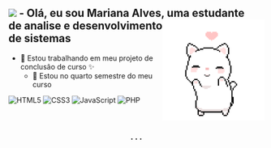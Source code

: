 <!-- Introducao -->
<div>
  <h2> 
    <img src="https://github.com/TheDudeThatCode/TheDudeThatCode/blob/master/Assets/Earth.gif" width="24px">
        - Olá, eu sou Mariana Alves, uma estudante 
        <img align="right" alt="cat" src="dancing_cat.gif" height = 200/> <br> 
        de analise e desenvolvimento de sistemas 
  </h2>
<div>

<!-- Descricao -->
- 🔭 Estou trabalhando em meu projeto de <br> 
conclusão de curso ✨<!--[projeto i9]-->
  - 🌱 Estou no quarto semestre do meu curso <br>

<!-- Linguagens 1 -->
![HTML5](https://img.shields.io/badge/-HTML5-white?style=for-the-badge&logo=html5&logoColor=E34F26)
![CSS3](https://img.shields.io/badge/-CSS3-white?style=for-the-badge&logo=css3&logoColor=1572B6) 
![JavaScript](https://img.shields.io/badge/-JavaScript-white?style=for-the-badge&logo=javascript&logoColor=F0DB4F)
![PHP](https://img.shields.io/badge/-PHP-white?style=for-the-badge&logo=php&logoColor=787CB5)

<!-- Divisoria -->
<br><h3 align=center> .   .   . </h3><br>

<!-- Aprendendo -->
  
<!-- Adicionar posteriormente
<div align=right>
  <h2> 
    <img src="https://github.com/TheDudeThatCode/TheDudeThatCode/blob/master/Assets/PC.gif" width="24px">
          - Atualmente estou aprendendo algumas <br> 
                <img align="left" alt="cat" src="plant.gif" height = 200>
           linguagens, sendo elas:
  </h2>
</div>

<div align=right> <br>
        <img src="https://img.shields.io/badge/-java-white?style=for-the-badge&logo=java&logoColor=f89820">
        <img src="https://img.shields.io/badge/-mysql-white?style=for-the-badge&logo=mysql&logoColor=F0DB4F"> <br>
        <img src="https://img.shields.io/badge/-PHP-white?style=for-the-badge&logo=php&logoColor=777BB3">
</div> -->
